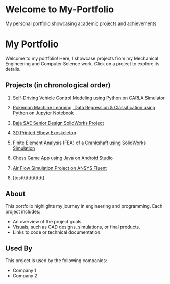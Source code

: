 # Welcome to My-Portfolio
My personal portfolio showcasing academic projects and achievements

# My Portfolio

Welcome to my portfolio! Here, I showcase projects from my Mechanical Engineering and Computer Science work. Click on a project to explore its details.

## Projects (in chronological order)

1. [Self-Driving Vehicle Control Modeling using Python on CARLA Simulator](https://github.com/YusufWong/My-Portfolio/tree/main/Projects/SelfDrivingVehicle-Project)
2. [Pokémon Machine Learning, Data Regression & Classification using Python on Jupyter Notebook](https://github.com/YusufWong/My-Portfolio/tree/main/Projects/PokemonMachineLearning-Project)
3. [Baja SAE Senior Design SolidWorks Project](https://github.com/YusufWong/My-Portfolio/tree/main/Projects/PokemonMachineLearning-Project)	

4. [3D Printed Elbow Exoskeleton](https://github.com/YusufWong/My-Portfolio/tree/main/Projects/ElbowExoskeleton-Project)
5. [Finite Element Analysis (FEA) of a Crankshaft using SolidWorks Simulation](https://github.com/YusufWong/My-Portfolio/tree/main/Projects/CrankShaftFEA-Project)
6. [Chess Game App using Java on Android Studio](https://github.com/YusufWong/My-Portfolio/tree/main/Projects/ChessGameApp-Project)
7. [Air Flow Simulation Project on ANSYS Fluent](https://github.com/YusufWong/My-Portfolio/tree/main/Projects/AirFlowSimulation-Project)
8. [testtttttttttttttt]

## About

This portfolio highlights my journey in engineering and programming. Each project includes:
- An overview of the project goals.
- Visuals, such as CAD designs, simulations, or final products.
- Links to code or technical documentation.




## Used By

This project is used by the following companies:

- Company 1
- Company 2